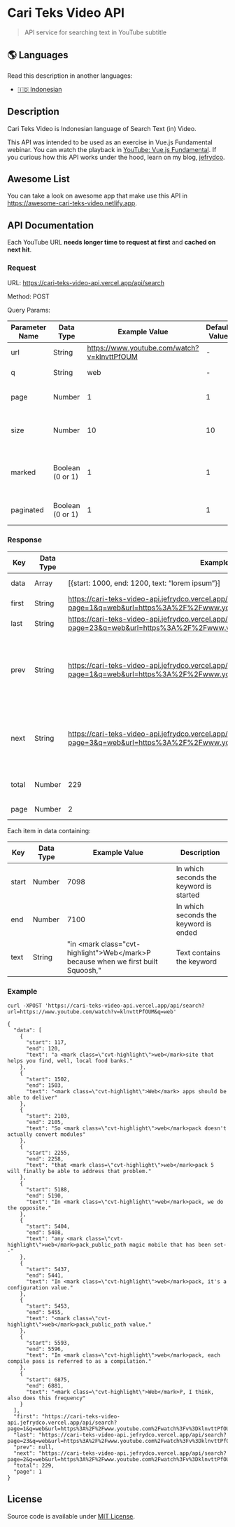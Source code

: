 # Cari Teks Video API

> API service for searching text in YouTube subtitle

## 🌎 Languages

Read this description in another languages:

- [🇮🇩 Indonesian](./readme-id.md)

## Description

Cari Teks Video is Indonesian language of Search Text (in) Video.

This API was intended to be used as an exercise in Vue.js Fundamental webinar. You can watch the playback in [YouTube: Vue.js Fundamental](https://www.youtube.com/watch?v=kvDxWcxhh7c). If you curious how this API works under the hood, learn on my blog, [jefrydco](https://jefrydco.id/blog/).

## Awesome List

You can take a look on awesome app that make use this API in https://awesome-cari-teks-video.netlify.app.

## API Documentation

Each YouTube URL **needs longer time to request at first** and **cached on next hit**.

### Request

URL: https://cari-teks-video-api.vercel.app/api/search

Method: POST

Query Params:

| Parameter Name | Data Type        | Example Value                               | Default Value | Required | Description                                |
|----------------|------------------|---------------------------------------------|---------------|----------|--------------------------------------------|
| url            | String           | https://www.youtube.com/watch?v=klnvttPfOUM | -             | Yes      | YouTube video URL                          |
| q              | String           | web                                         | -             | Yes      | The keyword                                |
| page           | Number           | 1                                           | 1             | No       | Current page number                        |
| size           | Number           | 10                                          | 10            | No       | Number of result returned in one request   |
| marked         | Boolean (0 or 1) | 1                                           | 1             | No       | Highlight keyword in search result or not  |
| paginated      | Boolean (0 or 1) | 1                                           | 1             | No       | Paginate the result or not                 |

### Response

| Key   | Data Type   | Example Value                                                                                                                        | Description                                                           |
|-------|-------------|--------------------------------------------------------------------------------------------------------------------------------------|-----------------------------------------------------------------------|
| data  | Array<item> | [{start: 1000, end: 1200, text: “lorem ipsum”}]                                                                                      | Search result                                                         |
| first | String      | https://cari-teks-video-api.jefrydco.vercel.app/api/search?page=1&q=web&url=https%3A%2F%2Fwww.youtube.com%2Fwatch%3Fv%3DklnvttPfOUM  | URL to first page                                                     |
| last  | String      | https://cari-teks-video-api.jefrydco.vercel.app/api/search?page=23&q=web&url=https%3A%2F%2Fwww.youtube.com%2Fwatch%3Fv%3DklnvttPfOUM | URL to last page                                                      |
| prev  | String      | https://cari-teks-video-api.jefrydco.vercel.app/api/search?page=1&q=web&url=https%3A%2F%2Fwww.youtube.com%2Fwatch%3Fv%3DklnvttPfOUM  | URL to prev page. If the value is null, it doesn't have previous page |
| next  | String      | https://cari-teks-video-api.jefrydco.vercel.app/api/search?page=3&q=web&url=https%3A%2F%2Fwww.youtube.com%2Fwatch%3Fv%3DklnvttPfOUM  | URL to next page. If the value is null, it doesn't have next page     |
| total | Number      | 229                                                                                                                                  | Search result total item                                              |
| page  | Number      | 2                                                                                                                                    | Current result page                                                   |


Each item in data containing:

| Key   | Data Type | Example Value                                                                                   | Description                             |
|-------|-----------|-------------------------------------------------------------------------------------------------|-----------------------------------------|
| start | Number    | 7098                                                                                            | In which seconds the keyword is started |
| end   | Number    | 7100                                                                                            | In which seconds the keyword is ended   |
| text  | String    | "in &lt;mark class=\"cvt-highlight\"&gt;Web&lt;/mark&gt;P because when we first built Squoosh," | Text contains the keyword               |


### Example

```
curl -XPOST 'https://cari-teks-video-api.vercel.app/api/search?url=https://www.youtube.com/watch?v=klnvttPfOUM&q=web'

{
  "data": [
    {
      "start": 117,
      "end": 120,
      "text": "a <mark class=\"cvt-highlight\">web</mark>site that helps you find, well, local food banks."
    },
    {
      "start": 1502,
      "end": 1503,
      "text": "<mark class=\"cvt-highlight\">Web</mark> apps should be able to deliver"
    },
    {
      "start": 2103,
      "end": 2105,
      "text": "So <mark class=\"cvt-highlight\">web</mark>pack doesn't actually convert modules"
    },
    {
      "start": 2255,
      "end": 2258,
      "text": "that <mark class=\"cvt-highlight\">web</mark>pack 5 will finally be able to address that problem."
    },
    {
      "start": 5188,
      "end": 5190,
      "text": "In <mark class=\"cvt-highlight\">web</mark>pack, we do the opposite."
    },
    {
      "start": 5404,
      "end": 5408,
      "text": "any <mark class=\"cvt-highlight\">web</mark>pack_public_path magic mobile that has been set--"
    },
    {
      "start": 5437,
      "end": 5441,
      "text": "In <mark class=\"cvt-highlight\">web</mark>pack, it's a configuration value."
    },
    {
      "start": 5453,
      "end": 5455,
      "text": "<mark class=\"cvt-highlight\">web</mark>pack_public_path value."
    },
    {
      "start": 5593,
      "end": 5596,
      "text": "In <mark class=\"cvt-highlight\">web</mark>pack, each compile pass is referred to as a compilation."
    },
    {
      "start": 6875,
      "end": 6881,
      "text": "<mark class=\"cvt-highlight\">Web</mark>P, I think, also does this frequency"
    }
  ],
  "first": "https://cari-teks-video-api.jefrydco.vercel.app/api/search?page=1&q=web&url=https%3A%2F%2Fwww.youtube.com%2Fwatch%3Fv%3DklnvttPfOUM",
  "last": "https://cari-teks-video-api.jefrydco.vercel.app/api/search?page=23&q=web&url=https%3A%2F%2Fwww.youtube.com%2Fwatch%3Fv%3DklnvttPfOUM",
  "prev": null,
  "next": "https://cari-teks-video-api.jefrydco.vercel.app/api/search?page=2&q=web&url=https%3A%2F%2Fwww.youtube.com%2Fwatch%3Fv%3DklnvttPfOUM",
  "total": 229,
  "page": 1
}
```

## License

Source code is available under [MIT License](./license.md).
